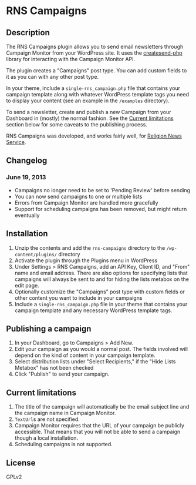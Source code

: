 
# RNS Campaigns #

## Description ##

The RNS Campaigns plugin allows you to send email newsletters through Campaign Monitor from your WordPress site. It uses the [createsend-php][] library for interacting with the Campaign Monitor API.

The plugin creates a "Campaigns" post type. You can add custom fields to it as you can with any other post type.

In your theme, include a `single-rns_campaign.php` file that contains your campaign template along with whatever WordPress template tags you need to display your content (see an example in the `/examples` directory).

To send a newsletter, create and publish a new Campaign from your Dashboard in (mostly) the normal fashion. See the [Current limitations][] section below for some caveats to the publishing process.

RNS Campaigns was developed, and works fairly well, for [Religion News Service](http://www.religionnews.com).

## Changelog ##

### June 19, 2013 ###

* Campaigns no longer need to be set to 'Pending Review' before sending
* You can now send campaigns to one or multiple lists
* Errors from Campaign Monitor are handled more gracefully
* Support for scheduling campaigns has been removed, but might return eventually

## Installation ##

1. Unzip the contents and add the `rns-campaigns` directory to the `/wp-content/plugins/` directory
1. Activate the plugin through the Plugins menu in WordPress
1. Under Settings > RNS Campaigns, add an API Key, Client ID, and "From" name and email address. There are also options for specifying lists that campaigns will always be sent to and for hiding the lists metabox on the edit page.
1. Optionally customize the "Campaigns" post type with custom fields or other content you want to include in your campaigns
1. Include a `single-rns_campaign.php` file in your theme that contains your campaign template and any necessary WordPress template tags.

## Publishing a campaign ##

1. In your Dashboard, go to Campaigns > Add New.
1. Edit your campaign as you would a normal post. The fields involved will depend on the kind of content in your campaign template.
1. Select distribution lists under "Select Recipients," if the "Hide Lists Metabox" has not been checked
1. Click "Publish" to send your campaign.

## Current limitations ##

1. The title of the campaign will automatically be the email subject line and the campaign name in Campaign Monitor.
1. `TextUrl`s are not specified.
1. Campaign Monitor requires that the URL of your campaign be publicly accessible. That means that you will not be able to send a campaign though a local installation.
1. Scheduling campaigns is not supported.

## License ##

GPLv2

[createsend-php]: http://campaignmonitor.github.com/createsend-php/
[Current limitations]: #current-limitations

